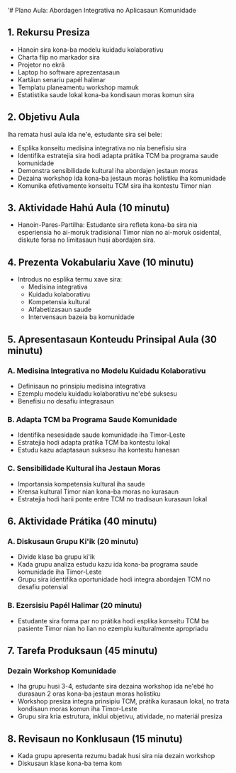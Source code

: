 '# Plano Aula: Abordagen Integrativa no Aplicasaun Komunidade

## 1. Rekursu Presiza

- Hanoin sira kona-ba modelu kuidadu kolaborativu
- Charta flip no markador sira
- Projetor no ekrã
- Laptop ho software aprezentasaun
- Kartãun senariu papél halimar
- Templatu planeamentu workshop mamuk
- Estatistika saude lokal kona-ba kondisaun moras komun sira

## 2. Objetivu Aula

Iha remata husi aula ida ne'e, estudante sira sei bele:
- Esplika konseitu medisina integrativa no nia benefisiu sira
- Identifika estratejia sira hodi adapta prátika TCM ba programa saude komunidade
- Demonstra sensibilidade kultural iha abordajen jestaun moras
- Dezaina workshop ida kona-ba jestaun moras holistiku iha komunidade
- Komunika efetivamente konseitu TCM sira iha kontestu Timor nian

## 3. Aktividade Hahú Aula (10 minutu)

- Hanoin-Pares-Partilha: Estudante sira refleta kona-ba sira nia esperiensia ho ai-moruk tradisional Timor nian no ai-moruk osidental, diskute forsa no limitasaun husi abordajen sira.

## 4. Prezenta Vokabulariu Xave (10 minutu)

- Introdus no esplika termu xave sira:
  - Medisina integrativa
  - Kuidadu kolaborativu
  - Kompetensia kultural
  - Alfabetizasaun saude
  - Intervensaun bazeia ba komunidade

## 5. Apresentasaun Konteudu Prinsipal Aula (30 minutu)

### A. Medisina Integrativa no Modelu Kuidadu Kolaborativu
- Definisaun no prinsipiu medisina integrativa
- Ezemplu modelu kuidadu kolaborativu ne'ebé suksesu
- Benefisiu no desafiu integrasaun

### B. Adapta TCM ba Programa Saude Komunidade
- Identifika nesesidade saude komunidade iha Timor-Leste
- Estratejia hodi adapta prátika TCM ba kontestu lokal
- Estudu kazu adaptasaun suksesu iha kontestu hanesan

### C. Sensibilidade Kultural iha Jestaun Moras
- Importansia kompetensia kultural iha saude
- Krensa kultural Timor nian kona-ba moras no kurasaun
- Estratejia hodi harii ponte entre TCM no tradisaun kurasaun lokal

## 6. Aktividade Prátika (40 minutu)

### A. Diskusaun Grupu Ki'ik (20 minutu)
- Divide klase ba grupu ki'ik
- Kada grupu analiza estudu kazu ida kona-ba programa saude komunidade iha Timor-Leste
- Grupu sira identifika oportunidade hodi integra abordajen TCM no desafiu potensial

### B. Ezersisiu Papél Halimar (20 minutu)
- Estudante sira forma par no prátika hodi esplika konseitu TCM ba pasiente Timor nian ho lian no ezemplu kulturalmente apropriadu

## 7. Tarefa Produksaun (45 minutu)

### Dezain Workshop Komunidade
- Iha grupu husi 3-4, estudante sira dezaina workshop ida ne'ebé ho durasaun 2 oras kona-ba jestaun moras holistiku
- Workshop presiza integra prinsipiu TCM, prátika kurasaun lokal, no trata kondisaun moras komun iha Timor-Leste
- Grupu sira kria estrutura, inklui objetivu, atividade, no materiál presiza

## 8. Revisaun no Konklusaun (15 minutu)

- Kada grupu apresenta rezumu badak husi sira nia dezain workshop
- Diskusaun klase kona-ba tema kom